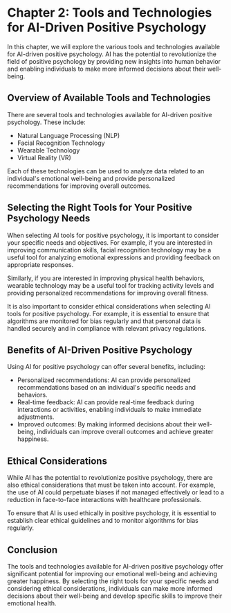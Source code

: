 Chapter 2: Tools and Technologies for AI-Driven Positive Psychology
===================================================================

In this chapter, we will explore the various tools and technologies available for AI-driven positive psychology. AI has the potential to revolutionize the field of positive psychology by providing new insights into human behavior and enabling individuals to make more informed decisions about their well-being.

Overview of Available Tools and Technologies
--------------------------------------------

There are several tools and technologies available for AI-driven positive psychology. These include:

* Natural Language Processing (NLP)
* Facial Recognition Technology
* Wearable Technology
* Virtual Reality (VR)

Each of these technologies can be used to analyze data related to an individual's emotional well-being and provide personalized recommendations for improving overall outcomes.

Selecting the Right Tools for Your Positive Psychology Needs
------------------------------------------------------------

When selecting AI tools for positive psychology, it is important to consider your specific needs and objectives. For example, if you are interested in improving communication skills, facial recognition technology may be a useful tool for analyzing emotional expressions and providing feedback on appropriate responses.

Similarly, if you are interested in improving physical health behaviors, wearable technology may be a useful tool for tracking activity levels and providing personalized recommendations for improving overall fitness.

It is also important to consider ethical considerations when selecting AI tools for positive psychology. For example, it is essential to ensure that algorithms are monitored for bias regularly and that personal data is handled securely and in compliance with relevant privacy regulations.

Benefits of AI-Driven Positive Psychology
-----------------------------------------

Using AI for positive psychology can offer several benefits, including:

* Personalized recommendations: AI can provide personalized recommendations based on an individual's specific needs and behaviors.
* Real-time feedback: AI can provide real-time feedback during interactions or activities, enabling individuals to make immediate adjustments.
* Improved outcomes: By making informed decisions about their well-being, individuals can improve overall outcomes and achieve greater happiness.

Ethical Considerations
----------------------

While AI has the potential to revolutionize positive psychology, there are also ethical considerations that must be taken into account. For example, the use of AI could perpetuate biases if not managed effectively or lead to a reduction in face-to-face interactions with healthcare professionals.

To ensure that AI is used ethically in positive psychology, it is essential to establish clear ethical guidelines and to monitor algorithms for bias regularly.

Conclusion
----------

The tools and technologies available for AI-driven positive psychology offer significant potential for improving our emotional well-being and achieving greater happiness. By selecting the right tools for your specific needs and considering ethical considerations, individuals can make more informed decisions about their well-being and develop specific skills to improve their emotional health.

